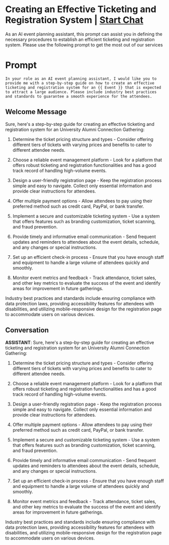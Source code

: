 

# Creating an Effective Ticketing and Registration System | [Start Chat](https://gptcall.net/chat.html?data=%7B%22contact%22%3A%7B%22id%22%3A%22g9ODZrAbDQ75h-LeevOL7%22%2C%22flow%22%3Atrue%7D%7D)
As an AI event planning assistant, this prompt can assist you in defining the necessary procedures to establish an efficient ticketing and registration system. Please use the following prompt to get the most out of our services

# Prompt

```
In your role as an AI event planning assistant, I would like you to provide me with a step-by-step guide on how to create an effective ticketing and registration system for an {{ Event }} that is expected to attract a large audience. Please include industry best practices and standards to guarantee a smooth experience for the attendees.
```

## Welcome Message
Sure, here's a step-by-step guide for creating an effective ticketing and registration system for an University Alumni Connection Gathering:



1. Determine the ticket pricing structure and types - Consider offering different tiers of tickets with varying prices and benefits to cater to different attendee needs.



2. Choose a reliable event management platform - Look for a platform that offers robust ticketing and registration functionalities and has a good track record of handling high-volume events.



3. Design a user-friendly registration page - Keep the registration process simple and easy to navigate. Collect only essential information and provide clear instructions for attendees.



4. Offer multiple payment options - Allow attendees to pay using their preferred method such as credit card, PayPal, or bank transfer.



5. Implement a secure and customizable ticketing system - Use a system that offers features such as branding customization, ticket scanning, and fraud prevention.



6. Provide timely and informative email communication - Send frequent updates and reminders to attendees about the event details, schedule, and any changes or special instructions.



7. Set up an efficient check-in process - Ensure that you have enough staff and equipment to handle a large volume of attendees quickly and smoothly.



8. Monitor event metrics and feedback - Track attendance, ticket sales, and other key metrics to evaluate the success of the event and identify areas for improvement in future gatherings.



Industry best practices and standards include ensuring compliance with data protection laws, providing accessibility features for attendees with disabilities, and utilizing mobile-responsive design for the registration page to accommodate users on various devices.

## Conversation

**ASSISTANT**: Sure, here's a step-by-step guide for creating an effective ticketing and registration system for an University Alumni Connection Gathering:



1. Determine the ticket pricing structure and types - Consider offering different tiers of tickets with varying prices and benefits to cater to different attendee needs.



2. Choose a reliable event management platform - Look for a platform that offers robust ticketing and registration functionalities and has a good track record of handling high-volume events.



3. Design a user-friendly registration page - Keep the registration process simple and easy to navigate. Collect only essential information and provide clear instructions for attendees.



4. Offer multiple payment options - Allow attendees to pay using their preferred method such as credit card, PayPal, or bank transfer.



5. Implement a secure and customizable ticketing system - Use a system that offers features such as branding customization, ticket scanning, and fraud prevention.



6. Provide timely and informative email communication - Send frequent updates and reminders to attendees about the event details, schedule, and any changes or special instructions.



7. Set up an efficient check-in process - Ensure that you have enough staff and equipment to handle a large volume of attendees quickly and smoothly.



8. Monitor event metrics and feedback - Track attendance, ticket sales, and other key metrics to evaluate the success of the event and identify areas for improvement in future gatherings.



Industry best practices and standards include ensuring compliance with data protection laws, providing accessibility features for attendees with disabilities, and utilizing mobile-responsive design for the registration page to accommodate users on various devices.

